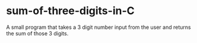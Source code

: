 # sum-of-three-digits-in-C
A small program that takes a 3 digit number input from the user and returns the sum of those 3 digits.
